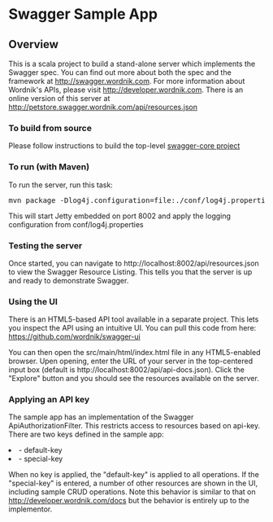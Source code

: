 # Swagger Sample App

## Overview
This is a scala project to build a stand-alone server which implements the Swagger spec.  You can find out 
more about both the spec and the framework at http://swagger.wordnik.com.  For more information 
about Wordnik's APIs, please visit http://developer.wordnik.com.  There is an online version of this
server at http://petstore.swagger.wordnik.com/api/resources.json

### To build from source
Please follow instructions to build the top-level [swagger-core project](https://github.com/wordnik/swagger-core)


### To run (with Maven)
To run the server, run this task:
<pre>
mvn package -Dlog4j.configuration=file:./conf/log4j.properties jetty:run
</pre>

This will start Jetty embedded on port 8002 and apply the logging configuration from conf/log4j.properties

### Testing the server
Once started, you can navigate to http://localhost:8002/api/resources.json to view the Swagger Resource Listing.
This tells you that the server is up and ready to demonstrate Swagger.

### Using the UI
There is an HTML5-based API tool available in a separate project.  This lets you inspect the API using an 
intuitive UI.  You can pull this code from here:  https://github.com/wordnik/swagger-ui

You can then open the src/main/html/index.html file in any HTML5-enabled browser.  Upen opening, enter the
URL of your server in the top-centered input box (default is http://localhost:8002/api/api-docs.json).  Click the "Explore" 
button and you should see the resources available on the server.

### Applying an API key
The sample app has an implementation of the Swagger ApiAuthorizationFilter.  This restricts access to resources
based on api-key.  There are two keys defined in the sample app:

<li>- default-key</li>

<li>- special-key</li>

When no key is applied, the "default-key" is applied to all operations.  If the "special-key" is entered, a
number of other resources are shown in the UI, including sample CRUD operations.  Note this behavior is similar
to that on http://developer.wordnik.com/docs but the behavior is entirely up to the implementor.